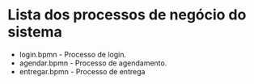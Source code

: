 # Lista dos processos de negócio do sistema

* login.bpmn - Processo de login.
* agendar.bpmn - Processo de agendamento.
* entregar.bpmn - Processo de entrega


